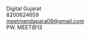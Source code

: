 Digital Gujarat  
8200624659  
[meetmendapara09@gmail.com](mailto:meetmendapara09@gmail.com)  
PW. MEET@13